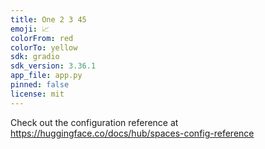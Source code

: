 ```yaml
---
title: One 2 3 45
emoji: 📈
colorFrom: red
colorTo: yellow
sdk: gradio
sdk_version: 3.36.1
app_file: app.py
pinned: false
license: mit
---
```


Check out the configuration reference at https://huggingface.co/docs/hub/spaces-config-reference
